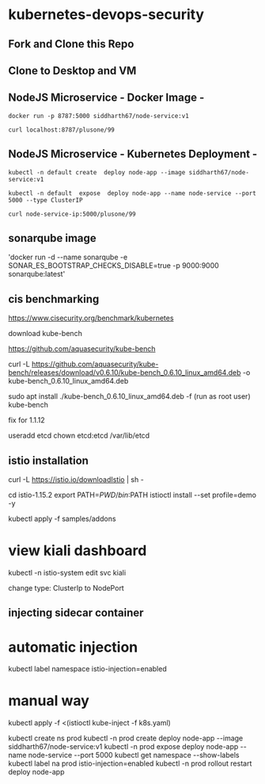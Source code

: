 # kubernetes-devops-security

## Fork and Clone this Repo

## Clone to Desktop and VM

## NodeJS Microservice - Docker Image -
`docker run -p 8787:5000 siddharth67/node-service:v1`

`curl localhost:8787/plusone/99`
 
## NodeJS Microservice - Kubernetes Deployment -
`kubectl -n default create  deploy node-app --image siddharth67/node-service:v1`

`kubectl -n default  expose  deploy node-app --name node-service --port 5000 --type ClusterIP`

`curl node-service-ip:5000/plusone/99`

## sonarqube image 

'docker run -d --name sonarqube -e SONAR_ES_BOOTSTRAP_CHECKS_DISABLE=true -p 9000:9000 sonarqube:latest'

## cis benchmarking

https://www.cisecurity.org/benchmark/kubernetes


download kube-bench


https://github.com/aquasecurity/kube-bench


curl -L https://github.com/aquasecurity/kube-bench/releases/download/v0.6.10/kube-bench_0.6.10_linux_amd64.deb -o kube-bench_0.6.10_linux_amd64.deb

sudo apt install ./kube-bench_0.6.10_linux_amd64.deb -f
(run as root user)
 kube-bench

fix for 1.1.12

useradd etcd
chown etcd:etcd /var/lib/etcd


## istio installation

curl -L https://istio.io/downloadIstio | sh -

cd istio-1.15.2
export PATH=$PWD/bin:$PATH
istioctl install --set profile=demo -y

kubectl apply -f samples/addons


# view kiali dashboard 
  kubectl -n istio-system edit svc kiali

  change type: ClusterIp to NodePort

## injecting sidecar container 

# automatic injection 
kubectl label namespace <name> istio-injection=enabled

# manual way 
kubectl apply -f <(istioctl kube-inject -f k8s.yaml)

kubectl create ns prod
kubectl -n prod create deploy node-app --image siddharth67/node-service:v1
kubectl -n prod expose deploy node-app --name node-service --port 5000
kubectl get namespace --show-labels
kubectl label na prod istio-injection=enabled
kubectl -n prod rollout restart deploy node-app
